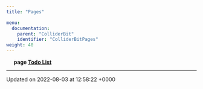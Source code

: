 ```yaml
---
title: "Pages"

menu:
  documentation:
    parent: "ColliderBit"
    identifier: "ColliderBitPages" 
weight: 40
---
```



&nbsp;&nbsp;&nbsp;&nbsp;&nbsp;<b>page <a href=/documentation/code/colliderbit/pages/todo/#page-todo>Todo List<a></b><br>



-------------------------------

Updated on 2022-08-03 at 12:58:22 +0000

